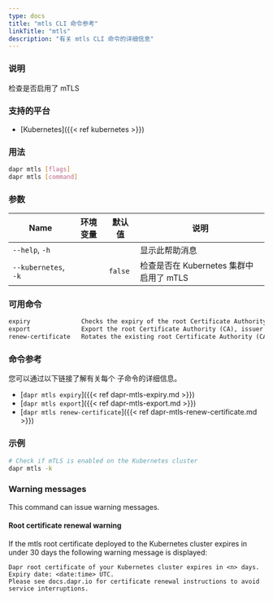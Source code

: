 ```yaml
---
type: docs
title: "mtls CLI 命令参考"
linkTitle: "mtls"
description: "有关 mtls CLI 命令的详细信息"
---
```


### 说明

检查是否启用了 mTLS

### 支持的平台

- [Kubernetes]({{< ref kubernetes >}})

### 用法

```bash
dapr mtls [flags]
dapr mtls [command]
```

### 参数

| Name                 | 环境变量 | 默认值     | 说明                           |
| -------------------- | ---- | ------- | ---------------------------- |
| `--help`, `-h`       |      |         | 显示此帮助消息                      |
| `--kubernetes`, `-k` |      | `false` | 检查是否在 Kubernetes 集群中启用了 mTLS |

### 可用命令

```txt
expiry              Checks the expiry of the root Certificate Authority (CA) certificate
export              Export the root Certificate Authority (CA), issuer cert and issuer key to local files
renew-certificate   Rotates the existing root Certificate Authority (CA), issuer cert and issuer key
```

### 命令参考

您可以通过以下链接了解有关每个 子命令的详细信息。

- [`dapr mtls expiry`]({{< ref dapr-mtls-expiry.md >}})
- [`dapr mtls export`]({{< ref dapr-mtls-export.md >}})
- [`dapr mtls renew-certificate`]({{< ref dapr-mtls-renew-certificate.md >}})

### 示例

```bash
# Check if mTLS is enabled on the Kubernetes cluster
dapr mtls -k
```

### Warning messages
This command can issue warning messages.

#### Root certificate renewal warning
If the mtls root certificate deployed to the Kubernetes cluster expires in under 30 days the following warning message is displayed:

```
Dapr root certificate of your Kubernetes cluster expires in <n> days. Expiry date: <date:time> UTC. 
Please see docs.dapr.io for certificate renewal instructions to avoid service interruptions.
```